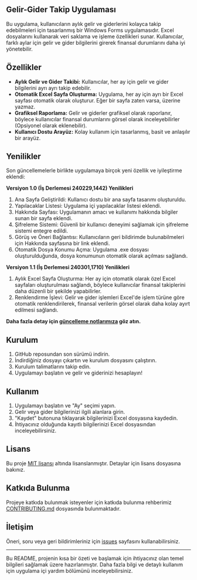 ## Gelir-Gider Takip Uygulaması

Bu uygulama, kullanıcıların aylık gelir ve giderlerini kolayca takip edebilmeleri için tasarlanmış bir Windows Forms uygulamasıdır. Excel dosyalarını kullanarak veri saklama ve işleme özellikleri sunar. Kullanıcılar, farklı aylar için gelir ve gider bilgilerini girerek finansal durumlarını daha iyi yönetebilir.

## Özellikler

- **Aylık Gelir ve Gider Takibi:** Kullanıcılar, her ay için gelir ve gider bilgilerini ayrı ayrı takip edebilir.
- **Otomatik Excel Sayfa Oluşturma:** Uygulama, her ay için ayrı bir Excel sayfası otomatik olarak oluşturur. Eğer bir sayfa zaten varsa, üzerine yazmaz.
- **Grafiksel Raporlama:** Gelir ve giderler grafiksel olarak raporlanır, böylece kullanıcılar finansal durumlarını görsel olarak inceleyebilirler (Opsiyonel olarak eklenebilir).
- **Kullanıcı Dostu Arayüz:** Kolay kullanım için tasarlanmış, basit ve anlaşılır bir arayüz.

## Yenilikler

Son güncellemelerle birlikte uygulamaya birçok yeni özellik ve iyileştirme eklendi:

**Versiyon 1.0 (İş Derlemesi 240229,1442) Yenilikleri**

1. Ana Sayfa Geliştirildi: Kullanıcı dostu bir ana sayfa tasarımı oluşturuldu.
2. Yapılacaklar Listesi: Uygulama içi yapılacaklar listesi eklendi.
3. Hakkında Sayfası: Uygulamanın amacı ve kullanımı hakkında bilgiler sunan bir sayfa eklendi.
4. Şifreleme Sistemi: Güvenli bir kullanıcı deneyimi sağlamak için şifreleme sistemi entegre edildi.
5. Görüş ve Öneri Bağlantısı: Kullanıcıların geri bildirimde bulunabilmeleri için Hakkında sayfasına bir link eklendi.
6. Otomatik Dosya Konumu Açma: Uygulama .exe dosyası oluşturulduğunda, dosya konumunun otomatik olarak açılması sağlandı.

**Versiyon 1.1 (İş Derlemesi 240301,1710) Yenilikleri**
1. Aylık Excel Sayfa Oluşturma: Her ay için otomatik olarak özel Excel sayfaları oluşturulması sağlandı, böylece kullanıcılar finansal takiplerini daha düzenli bir şekilde yapabilirler.
2. Renklendirme İşlevi: Gelir ve gider işlemleri Excel'de işlem türüne göre otomatik renklendirilerek, finansal verilerin görsel olarak daha kolay ayırt edilmesi sağlandı.

**Daha fazla detay için [güncelleme notlarımıza](#https://github.com/popmarley/Note_Pad/releases/tag/v2.5) göz atın.**

## Kurulum

1. GitHub reposundan son sürümü indirin.
2. İndirdiğiniz dosyayı çıkartın ve kurulum dosyasını çalıştırın.
3. Kurulum talimatlarını takip edin.
4. Uygulamayı başlatın ve gelir ve giderinizi hesaplayın!

## Kullanım

1. Uygulamayı başlatın ve "Ay" seçimi yapın.
2. Gelir veya gider bilgilerinizi ilgili alanlara girin.
3. "Kaydet" butonuna tıklayarak bilgilerinizi Excel dosyasına kaydedin.
4. İhtiyacınız olduğunda kayıtlı bilgilerinizi Excel dosyasından inceleyebilirsiniz.

## Lisans

Bu proje [MIT lisansı](LICENSE) altında lisanslanmıştır. Detaylar için lisans dosyasına bakınız.

## Katkıda Bulunma

Projeye katkıda bulunmak isteyenler için katkıda bulunma rehberimiz [CONTRIBUTING.md](CONTRIBUTING.md) dosyasında bulunmaktadır.

## İletişim

Öneri, soru veya geri bildirimleriniz için [issues](https://github.com/popmarley/Gelir_Gider_App/issues) sayfasını kullanabilirsiniz.

---

Bu README, projenin kısa bir özeti ve başlamak için ihtiyacınız olan temel bilgileri sağlamak üzere hazırlanmıştır. Daha fazla bilgi ve detaylı kullanım için uygulama içi yardım bölümünü inceleyebilirsiniz.
